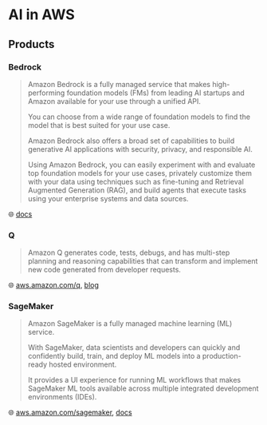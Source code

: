# AI in AWS

## Products

### Bedrock

> Amazon Bedrock is a fully managed service that makes high-performing foundation models (FMs) from leading AI startups and Amazon available for your use through a unified API.
>
> You can choose from a wide range of foundation models to find the model that is best suited for your use case.
>
> Amazon Bedrock also offers a broad set of capabilities to build generative AI applications with security, privacy, and responsible AI.
>
> Using Amazon Bedrock, you can easily experiment with and evaluate top foundation models for your use cases, privately customize them with your data using techniques such as fine-tuning and Retrieval Augmented Generation (RAG), and build agents that execute tasks using your enterprise systems and data sources.

🌐 [docs](https://docs.aws.amazon.com/bedrock/latest/userguide/what-is-bedrock.html)

### Q

> Amazon Q generates code, tests, debugs, and has multi-step planning and reasoning capabilities that can transform and implement new code generated from developer requests.

🌐 [aws.amazon.com/q](https://aws.amazon.com/q/),
[blog](https://aws.amazon.com/blogs/machine-learning/accelerate-software-development-and-leverage-your-business-data-with-generative-ai-assistance-from-amazon-q/)

### SageMaker

> Amazon SageMaker is a fully managed machine learning (ML) service.
>
> With SageMaker, data scientists and developers can quickly and confidently build, train, and deploy ML models into a production-ready hosted environment.
>
> It provides a UI experience for running ML workflows that makes SageMaker ML tools available across multiple integrated development environments (IDEs).

🌐 [aws.amazon.com/sagemaker](https://aws.amazon.com/sagemaker/), [docs](https://docs.aws.amazon.com/sagemaker/latest/dg/whatis.html)
